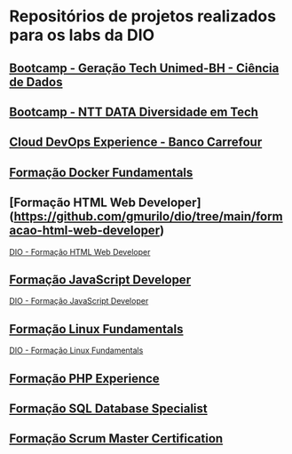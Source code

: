 # Repositórios de projetos realizados para os labs da DIO

## [Bootcamp - Geração Tech Unimed-BH - Ciência de Dados]()

## [Bootcamp - NTT DATA Diversidade em Tech]()

## [Cloud DevOps Experience - Banco Carrefour]() 

## [Formação Docker Fundamentals]()

## [Formação HTML Web Developer] (https://github.com/gmurilo/dio/tree/main/formacao-html-web-developer)

[DIO - Formação HTML Web Developer](https://web.dio.me/track/formacao-html-web-developer)

## [Formação JavaScript Developer](https://github.com/gmurilo/dio/tree/main/formacao-javascript-developer)

[DIO - Formação JavaScript Developer](https://web.dio.me/track/formacao-javascript-developer)

## [Formação Linux Fundamentals](https://github.com/gmurilo/dio/tree/main/formacao-linux-fundamentals)

[DIO - Formação Linux Fundamentals](https://web.dio.me/track/formacao-linux-fundamentals)

## [Formação PHP Experience]()

## [Formação SQL Database Specialist](https://web.dio.me/track/1a5a10ed-417c-4fef-8531-2097ff072817)

## [Formação Scrum Master Certification](https://web.dio.me/track/17a862ce-8109-4818-a52a-7b981e1750e2)
